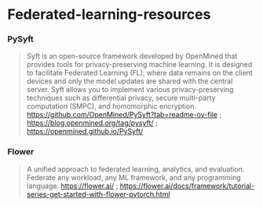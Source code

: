 # Federated-learning-resources

### PySyft
> Syft is an open-source framework developed by OpenMined that provides tools for privacy-preserving machine learning. It is designed to facilitate Federated Learning (FL), where data remains on the client devices and only the model updates are shared with the central server. Syft allows you to implement various privacy-preserving techniques such as differential privacy, secure multi-party computation (SMPC), and homomorphic encryption.
> https://github.com/OpenMined/PySyft?tab=readme-ov-file ;
> https://blog.openmined.org/tag/pysyft/ ;
> https://openmined.github.io/PySyft/

### Flower
> A unified approach to federated learning, analytics, and evaluation. Federate any workload, any ML framework, and any programming language.
> https://flower.ai/ ;
> https://flower.ai/docs/framework/tutorial-series-get-started-with-flower-pytorch.html
